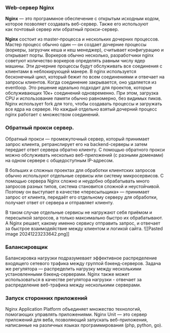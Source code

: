 ### Web-сервер Nginx
**Nginx** ― это программное обеспечение с открытым исходным кодом, которое позволяет создавать веб-сервер. Также его используют как почтовый сервер или обратный прокси-сервер.

**Nginx** состоит из master-процесса и нескольких дочерних процессов. Мастер процесс обычно один — он создает дочерние процессы (воркеры, загрузчик кеша и кеш менеджер), считывает конфигурацию и открывает порты. Воркеров обычно несколько, разработчики nginx советуют количество воркеров определять равным числу ядер машины. Эти дочерние процессы будут обслуживать все соединения с клиентами в неблокирующей манере. В nginx используется бесконечный цикл, который бежит по всем соединениями и отвечает на запросы клиентов. Когда соединение закрывается, оно удаляется из eventloop. Это решение идеально подходит для проектов, которые обслуживающих 10к+ соединений одновременно. При этом, загрузка CPU и использование памяти обычно равномерно, без видимых пиков. Nginx использует fork для того, чтобы создавать процессы и загружать все ядра на сервере. Но каждый отдельно взятый дочерний процесс nginx работает с множеством соединений.
### Обратный прокси сервер.
Обратный прокси — промежуточный сервер, который принимает запрос клиента, ретранслирует его на backend-серверы и затем передает ответ сервера обратно клиенту. С помощью обратного прокси можно обслуживать несколько веб-приложений (с разными доменами) на одном сервере с общедоступным IP-адресом.

В больших и сложных проектах для обработки клиентских запросов обычно используют отдельные сервисы или систему микросервисов. С помощью сервера Nginx сложно и неудобно обрабатывать много запросов разных типов, система становится сложной и неустойчивой. Поэтому он выступает в качестве «пересыльщика» — принимает запрос от клиента, передаёт его отдельному серверу для обработки, получает ответ от сервера и отправляет клиенту.

В таком случае отдельные сервисы не нагружают себя приёмом и пересылкой запросов, а только максимально быстро их обрабатывают. А Nginx решает, какому именно сервису отправить запрос, и отвечает за быстрое взаимодействие между клиентом и логикой сайта.
![[Pasted image 20241223233642.png]]

### Балансировщик
Балансировка нагрузки подразумевает эффективное распределение входящего сетевого трафика между группой бэкенд-серверов. Задача же регулятора — распределить нагрузку между несколькими установленными бэкенд-серверами.
Nginx также может использоваться в качестве регулятора нагрузки - отвечает за распределение веб-трафика между несколькими серверами.

### Запуск сторонних приложений
Nginx Application Platform объединяет множество технологий, помогающих управлять приложениями. Nginx Unit — это сервер приложений для веба, позволяющий запускать веб-приложения, написанные на различных языках программирования (php, python, go).